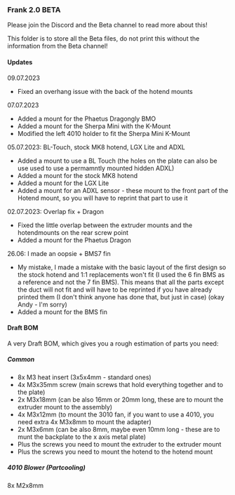 ### Frank 2.0 BETA

Please join the Discord and the Beta channel to read more about this!

This folder is to store all the Beta files, do not print this without the information from the Beta channel!

#### Updates

09.07.2023
- Fixed an overhang issue with the back of the hotend mounts 

07.07.2023
- Added a mount for the Phaetus Dragongly BMO
- Added a mount for the Sherpa Mini with the K-Mount
- Modified the left 4010 holder to fit the Sherpa Mini K-Mount

05.07.2023: BL-Touch, stock MK8 hotend, LGX Lite and ADXL
- Added a mount to use a BL Touch (the holes on the plate can also be use used to use a permamntly mounted hidden ADXL)
- Added a mount for the stock MK8 hotend
- Added a mount for the LGX Lite
- Added a mount for an ADXL sensor - these mount to the front part of the Hotend mount, so you will have to reprint that part to use it

02.07.2023: Overlap fix + Dragon
- Fixed the little overlap between the extruder mounts and the hotendmounts on the rear screw point
- Added a mount for the Phaetus Dragon

26.06: I made an oopsie + BMS7 fin
- My mistake, I made a mistake with the basic layout of the first design so the stock hotend and 1:1 replacements won't fit (I used the 6 fin BMS as a reference and not the 7 fin BMS). This means that all the parts except the duct will not fit and will have to be reprinted if you have already printed them (I don't think anyone has done that, but just in case) (okay Andy - I'm sorry)
- Added a mount for the BMS fin

#### Draft BOM

A very Draft BOM, which gives you a rough estimation of parts you need:

##### Common
- 8x M3 heat insert (3x5x4mm - standard ones)
- 4x M3x35mm screw (main screws that hold everything together and to the plate)
- 2x M3x18mm (can be also 16mm or 20mm long, these are to mount the extruder mount to the assembly)
- 4x M3x12mm (to mount the 3010 fan, if you want to use a 4010, you need extra 4x M3x8mm to mount the adapter)
- 2x M3x6mm (can be also 8mm, maybe even 10mm long - these are to munt the backplate to the x axis metal plate)
- Plus the screws you need to mount the extruder to the extruder mount
- Plus the screws you need to mount the hotend to the hotend mount

##### 4010 Blower (Partcooling)

8x M2x8mm 